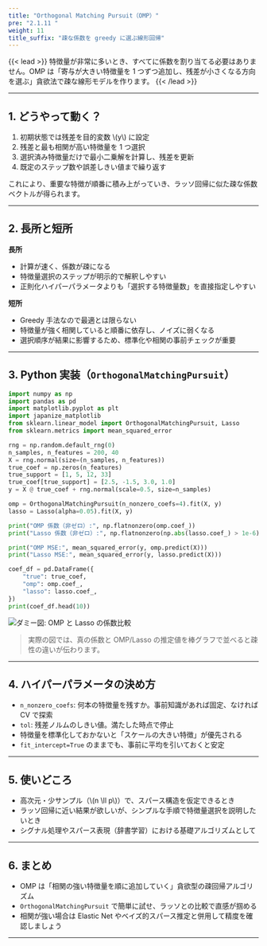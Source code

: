 ```yaml
---
title: "Orthogonal Matching Pursuit（OMP）"
pre: "2.1.11 "
weight: 11
title_suffix: "疎な係数を greedy に選ぶ線形回帰"
---
```


{{< lead >}}
特徴量が非常に多いとき、すべてに係数を割り当てる必要はありません。OMP は「寄与が大きい特徴量を 1 つずつ追加し、残差が小さくなる方向を選ぶ」貪欲法で疎な線形モデルを作ります。
{{< /lead >}}

---

## 1. どうやって動く？

1. 初期状態では残差を目的変数 \\(y\\) に設定  
2. 残差と最も相関が高い特徴量を 1 つ選択  
3. 選択済み特徴量だけで最小二乗解を計算し、残差を更新  
4. 既定のステップ数や誤差しきい値まで繰り返す

これにより、重要な特徴が順番に積み上がっていき、ラッソ回帰に似た疎な係数ベクトルが得られます。

---

## 2. 長所と短所

**長所**
- 計算が速く、係数が疎になる  
- 特徴量選択のステップが明示的で解釈しやすい  
- 正則化ハイパーパラメータよりも「選択する特徴量数」を直接指定しやすい

**短所**
- Greedy 手法なので最適とは限らない  
- 特徴量が強く相関していると順番に依存し、ノイズに弱くなる  
- 選択順序が結果に影響するため、標準化や相関の事前チェックが重要

---

## 3. Python 実装（`OrthogonalMatchingPursuit`）

```python
import numpy as np
import pandas as pd
import matplotlib.pyplot as plt
import japanize_matplotlib
from sklearn.linear_model import OrthogonalMatchingPursuit, Lasso
from sklearn.metrics import mean_squared_error

rng = np.random.default_rng(0)
n_samples, n_features = 200, 40
X = rng.normal(size=(n_samples, n_features))
true_coef = np.zeros(n_features)
true_support = [1, 5, 12, 33]
true_coef[true_support] = [2.5, -1.5, 3.0, 1.0]
y = X @ true_coef + rng.normal(scale=0.5, size=n_samples)

omp = OrthogonalMatchingPursuit(n_nonzero_coefs=4).fit(X, y)
lasso = Lasso(alpha=0.05).fit(X, y)

print("OMP 係数（非ゼロ）:", np.flatnonzero(omp.coef_))
print("Lasso 係数（非ゼロ）:", np.flatnonzero(np.abs(lasso.coef_) > 1e-6))

print("OMP MSE:", mean_squared_error(y, omp.predict(X)))
print("Lasso MSE:", mean_squared_error(y, lasso.predict(X)))

coef_df = pd.DataFrame({
    "true": true_coef,
    "omp": omp.coef_,
    "lasso": lasso.coef_,
})
print(coef_df.head(10))
```

![ダミー図: OMP と Lasso の係数比較](/images/placeholder_regression.png)

> 実際の図では、真の係数と OMP/Lasso の推定値を棒グラフで並べると疎性の違いが伝わります。

---

## 4. ハイパーパラメータの決め方

- `n_nonzero_coefs`: 何本の特徴量を残すか。事前知識があれば固定、なければ CV で探索  
- `tol`: 残差ノルムのしきい値。満たした時点で停止  
- 特徴量を標準化しておかないと「スケールの大きい特徴」が優先される  
- `fit_intercept=True` のままでも、事前に平均を引いておくと安定

---

## 5. 使いどころ

- 高次元・少サンプル（\\(n \ll p\\)）で、スパース構造を仮定できるとき  
- ラッソ回帰に近い結果が欲しいが、シンプルな手順で特徴量選択を説明したいとき  
- シグナル処理やスパース表現（辞書学習）における基礎アルゴリズムとして

---

## 6. まとめ

- OMP は「相関の強い特徴量を順に追加していく」貪欲型の疎回帰アルゴリズム  
- `OrthogonalMatchingPursuit` で簡単に試せ、ラッソとの比較で直感が掴める  
- 相関が強い場合は Elastic Net やベイズ的スパース推定と併用して精度を確認しましょう

---
